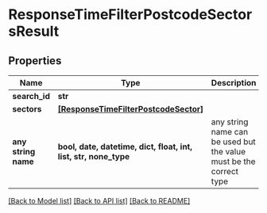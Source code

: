 # ResponseTimeFilterPostcodeSectorsResult


## Properties
Name | Type | Description | Notes
------------ | ------------- | ------------- | -------------
**search_id** | **str** |  | 
**sectors** | [**[ResponseTimeFilterPostcodeSector]**](ResponseTimeFilterPostcodeSector.md) |  | 
**any string name** | **bool, date, datetime, dict, float, int, list, str, none_type** | any string name can be used but the value must be the correct type | [optional]

[[Back to Model list]](../README.md#documentation-for-models) [[Back to API list]](../README.md#documentation-for-api-endpoints) [[Back to README]](../README.md)



